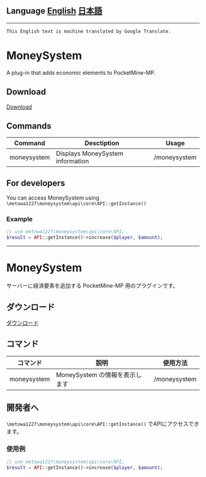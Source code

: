 ## Language [English](#en) [日本語](#ja)

***
<a name="en"></a>
```This English text is machine translated by Google Translate.```<br>
# MoneySystem
A plug-in that adds economic elements to PocketMine-MP.<br>
## Download
[Download](http://metowa1227.s1001.xrea.com/downloadStorage/pmmp/moneysystem/)
## Commands
| Command | Desctiption | Usage |
---- | ---- | ----
| moneysystem | Displays MoneySystem information | /moneysystem |
## For developers
You can access MoneySystem using ```\metowa1227\moneysystem\api\core\API::getInstance()```
### Example
```php
// use metowa1227\moneysystem\api\core\API;
$result = API::getInstance()->increase($player, $amount);
```
***
<a name="ja"></a>
# MoneySystem
サーバーに経済要素を追加する PocketMine-MP 用のプラグインです。<br>
## ダウンロード
[ダウンロード](http://metowa1227.s1001.xrea.com/downloadStorage/pmmp/moneysystem/)
## コマンド
| コマンド | 説明 | 使用方法 |
---- | ---- | ----
| moneysystem | MoneySystem の情報を表示します | /moneysystem |
## 開発者へ
```\metowa1227\moneysystem\api\core\API::getInstance()``` でAPIにアクセスできます。
### 使用例
```php
// use metowa1227\moneysystem\api\core\API;
$result = API::getInstance()->increase($player, $amount);
```
